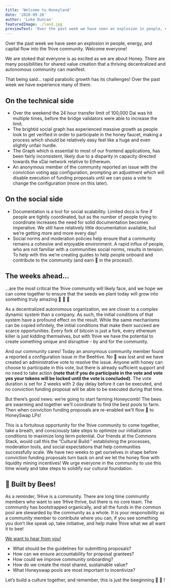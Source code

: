 ```yaml
---
title: 'Welcome to Honeyland'
date: '2020-09-26'
author: 'Luke Duncan'
featuredImage: ./land.jpg
previewText: 'Over the past week we have seen an explosion in people, energy, and capital flow into the 1hive community. Welcome everyone!'
---
```



Over the past week we have seen an explosion in people, energy, and capital flow into the 1hive community. Welcome everyone!

We are stoked that everyone is as excited as we are about Honey. There are many possibilities for shared value creation that a thriving decentralized and autonomous community can manifest.

That being said… rapid parabolic growth has its challenges! Over the past week we have experience many of them.

## On the technical side
- Over the weekend the 24 hour transfer limit of 100,000 Dai was hit multiple times, before the bridge validators were able to increase the limit.
- The brightid social graph has experienced massive growth as people look to get verified in order to participate in the honey faucet, making a process which should be relatively easy feel like a huge and even slightly unfair hurdle.
- The Graph which is essential to most of our frontend applications, has been fairly inconsistent, likely due to a disparity in capacity directed towards the xDai network relative to Ethereum.
- An anonymous member of the community reported an issue with the conviction voting app configuration, prompting an adjustment which will disable execution of funding proposals until we can pass a vote to change the configuration (more on this later).


## On the social side
- Documentation is a tool for social scalability. Limited docs is fine if people are tightly coordinated, but as the number of people trying to coordinate increases the need for solid documentation becomes imperative. We still have relatively little documentation available, but we’re getting more and more every day!
- Social norms and moderation policies help ensure that a community remains a cohesive and enjoyable environment. A rapid influx of people, who are not familiar with a communities social norms, results in tension. To help with this we’re creating guides to help people onboard and contribute to the community (and earn 🍯 in the process!).

## The weeks ahead…
…are the most critical the 1hive community will likely face, and we hope we can come together to ensure that the seeds we plant today will grow into something truly amazing 🌳 🐝 🍯

As a decentralized autonomous organization, we are closer to a complex dynamic system than a company. As such, the initial conditions of that system have a profound effect on the result. While the same mechanisms can be copied infinitely, the initial conditions that make them succeed are scarce opportunities. Every fork of bitcoin is just a fork, every ethereum killer is just kidding themselves, but with 1hive we have the potential to create something unique and disruptive - by and for the community.

And our community cares! Today an anonymous community member found a reported a configuration issue in the BeeHive. No 🍯 was lost and we have created an administrative vote to resolve the issue. Anyone with honey can choose to participate in this vote, but there is already sufficient support and no need to take action **(note that if you do participate in the vote and vote yes your tokens will be locked until the vote is concluded)**. The vote duration is set for 2 weeks with 2 day delay before it can be executed, and no conviction funding proposal will be able to be executed during that time.

But there’s good news: we’re going to start farming Honeycomb! The bees are swarming and together we’ll coordinate to find the best pools to farm. Then when conviction funding proposals are re-enabled we’ll flow 🍯 to HoneySwap LPs!

This is a fortuitous opportunity for the 1hive community to come together, take a breath, and consciously take steps to optimize our initialization conditions to maximize long term potential. Our friends at the Commons Stack, would call this the “Cultural Build:” establishing the processes, moderation tools, and social expectations that help communities successfully scale. We have two weeks to get ourselves in shape before conviction funding proposals turn back on and we let the honey flow with liquidity mining incentives! We urge everyone in the community to use this time wisely and take steps to solidify our cultural foundation.


## 🐝 Built by Bees!
As a reminder, 1Hive is a community. There are long time community members who want to see 1Hive thrive, but there is no core team. The community has bootstrapped organically, and all the funds in the common pool are stewarded by the community as a whole. It is your responsibility as a community member to contribute where you can, if you see something you don’t like speak up, take initiative, and help make 1hive what we all want it to bee!

[We want to hear from you!](https://discord.com/invite/D6pZzxU)

- What should be the guidelines for submitting proposals?
- How can we ensure accountability for proposal grantees?
- How could we improve community onboarding?
- How do we create the most shared, sustainable value?
- What Honeyswap pools are most important to incentivize?

Let’s build a culture together, and remember, this is just the beeginning 🐝 🍯 !
